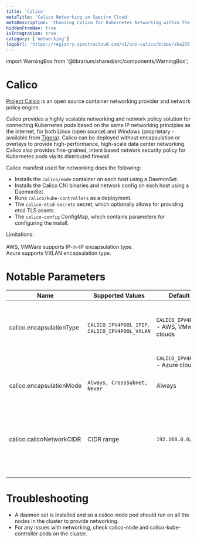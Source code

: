 ```yaml
---
title: 'Calico'
metaTitle: 'Calico Networking in Spectro Cloud'
metaDescription: 'Choosing Calico for Kubernetes Networking within the Spectro Cloud console'
hiddenFromNav: true
isIntegration: true
category: ['networking']
logoUrl: 'https://registry.spectrocloud.com/v1/cni-calico/blobs/sha256:9a08103ccd797857a81b6ce55fa4f84a48bcb2bddfc7a4ff27878819c87e1e30?type=image/png'
---
```


import WarningBox from '@librarium/shared/src/components/WarningBox';

# Calico

[Project Calico](http://docs.projectcalico.org/) is an open source container networking provider and network policy engine.

Calico provides a highly scalable networking and network policy solution for connecting Kubernetes pods based on the same IP networking principles as the internet, for both Linux (open source) and Windows (proprietary - available from [Tigera](https://www.tigera.io/essentials/)). Calico can be deployed without encapsulation or overlays to provide high-performance, high-scale data center networking. Calico also provides fine-grained, intent based network security policy for Kubernetes pods via its distributed firewall.

Calico manifest used for networking does the following:
* Installs the `calico/node` container on each host using a DaemonSet.
* Installs the Calico CNI binaries and network config on each host using a DaemonSet.
* Runs `calico/kube-controllers` as a deployment.
* The `calico-etcd-secrets` secret, which optionally allows for providing etcd TLS assets.
* The `calico-config` ConfigMap, which contains parameters for configuring the install.

<WarningBox>
Limitations:<br>  
<br>AWS, VMWare supports IP-in-IP encapsulation type.  
<br>Azure supports VXLAN encapsulation type.
</WarningBox>

# Notable Parameters

| Name | Supported Values | Default value | Description |
| --- | --- | --- | --- |
| calico.encapsulationType | `CALICO_IPV4POOL_IPIP`, `CALICO_IPV4POOL_VXLAN` | `CALICO_IPV4POOL_IPIP` - AWS, VMware clouds | The encapsulation type to be used for networking (depends on cloud) |
| | | `CALICO_IPV4POOL_VXLAN` - Azure cloud | |
| calico.encapsulationMode | `Always, CrossSubnet, Never` | Always | The mode to use the IPv4 POOL created at start up |
| calico.calicoNetworkCIDR | CIDR range | `192.168.0.0/16` | CIDR range to be assigned for Pods. This range should match the `podCIDR` range specified in the Kubernetes layer |

# Troubleshooting

* A daemon set is installed and so a calico-node pod should run on all the nodes in the cluster to provide networking.
* For any issues with networking, check calico-node and calico-kube-controller pods on the cluster.
